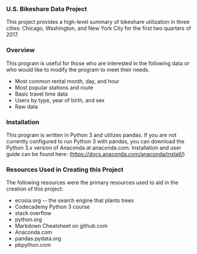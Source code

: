 ### U.S. Bikeshare Data Project

This project provides a high-level summary of bikeshare utilization in three cities: Chicago, Washington, and New York City for the first two quarters of 2017.

### Overview

This program is useful for those who are interested in the following data or who would like to modify the program to meet their needs.
* Most common rental month, day, and hour
* Most popular stations and route
* Basic travel time data
* Users by type, year of birth, and sex
* Raw data

### Installation

This program is written in Python 3 and utilizes pandas. If you are not currently configured to run Python 3 with pandas, you can download the Python 3.x version of Anaconda at anaconda.com. Installation and user guide can be found here:
(https://docs.anaconda.com/anaconda/install/)

### Resources Used in Creating this Project

The following resources were the primary resources used to aid in the creation of this project:
* ecosia.org -- the search engine that plants trees
* Codecademy Python 3 course
* stack overflow
* python.org
* Markdown Cheatsheet on github.com
* Anaconda.com
* pandas.pydata.org
* pbpython.com
